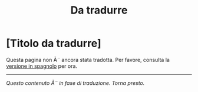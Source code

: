 ﻿---
title: [Da tradurre]
---

<!-- TODO: translation missing - Italian version -->

# [Titolo da tradurre]

Questa pagina non Ã¨ ancora stata tradotta. Per favore, consulta la [versione in spagnolo](/es/mitos-clases-sociales-continuacion) per ora.

---

*Questo contenuto Ã¨ in fase di traduzione. Torna presto.*
